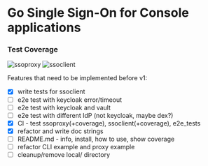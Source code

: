 # Go Single Sign-On for Console applications

### Test Coverage

![ssoproxy](https://img.shields.io/badge/ssoproxy-84.5%25-brightgreen)
![ssoclient](https://img.shields.io/badge/ssoclient-74.6%25-brightgreen)

Features that need to be implemented before v1:

- [x] write tests for ssoclient
- [ ] e2e test with keycloak error/timeout
- [ ] e2e test with keycloak and vault
- [ ] e2e test with different IdP (not keycloak, maybe dex?)
- [x] CI - test ssoproxy(+coverage), ssoclient(+coverage), e2e_tests
- [x] refactor and write doc strings
- [ ] README.md - info, install, how to use, show coverage
- [ ] refactor CLI example and proxy example
- [ ] cleanup/remove local/ directory
